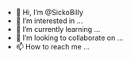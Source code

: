 - 👋 Hi, I’m @SickoBilly
- 👀 I’m interested in ...
- 🌱 I’m currently learning ...
- 💞️ I’m looking to collaborate on ...
- 📫 How to reach me ...

<!---
SickoBilly/SickoBilly is a ✨ special ✨ repository because its `README.md` (this file) appears on your GitHub profile.
You can click the Preview link to take a look at your changes.
--->
